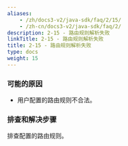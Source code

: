 ```yaml
---
aliases:
    - /zh/docs3-v2/java-sdk/faq/2/15/
    - /zh-cn/docs3-v2/java-sdk/faq/2/
description: 2-15 - 路由规则解析失败
linkTitle: 2-15 - 路由规则解析失败
title: 2-15 - 路由规则解析失败
type: docs
weight: 15
---
```






### 可能的原因

* 用户配置的路由规则不合法。

### 排查和解决步骤
排查配置的路由规则。